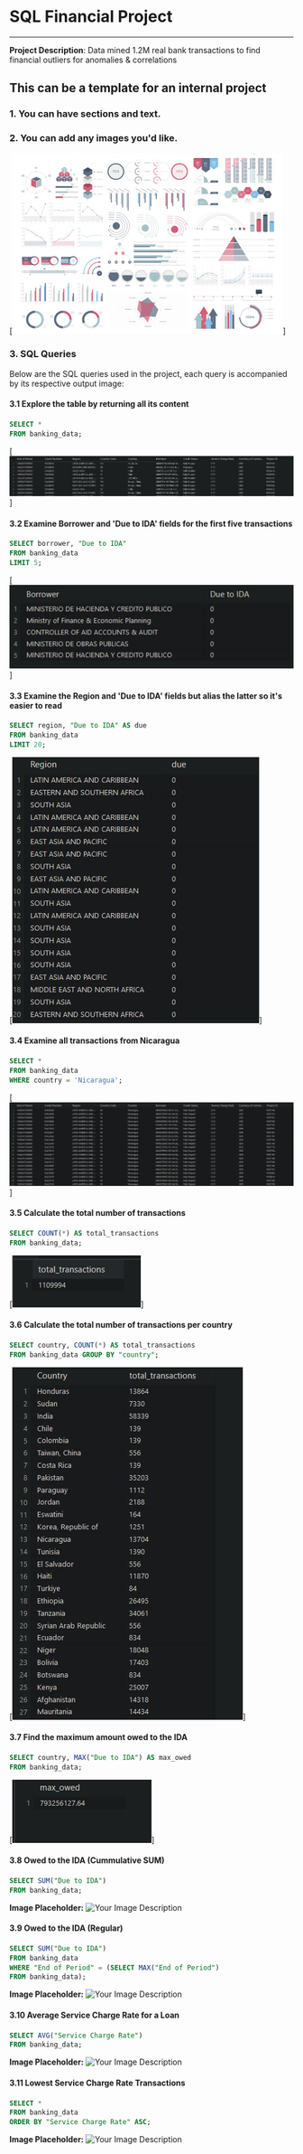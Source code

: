 # SQL Financial Project
---
**Project Description**: Data mined 1.2M real bank transactions to find financial outliers for anomalies & correlations

## This can be a template for an internal project


### 1. You can have sections and text.

### 2. You can add any images you'd like.
[<img src="images/dummy_thumbnail.JPG?raw=true"/>]

### 3. SQL Queries
Below are the SQL queries used in the project, each query is accompanied by its respective output image:

#### 3.1 Explore the table by returning all its content
```sql
SELECT *
FROM banking_data;
```
[<img src="images/3.1.JPG?raw=true"/>]

#### 3.2 Examine Borrower and 'Due to IDA' fields for the first five transactions
```sql
SELECT borrower, "Due to IDA"
FROM banking_data
LIMIT 5;
```
[<img src="images/3.2.JPG?raw=true"/>]

#### 3.3 Examine the Region and 'Due to IDA' fields but alias the latter so it's easier to read
```sql
SELECT region, "Due to IDA" AS due
FROM banking_data
LIMIT 20;
```
[<img src="images/3.3.JPG?raw=true"/>]

#### 3.4 Examine all transactions from Nicaragua
```sql
SELECT *
FROM banking_data
WHERE country = 'Nicaragua';
```
[<img src="images/3.4.JPG?raw=true"/>]

#### 3.5 Calculate the total number of transactions
```sql
SELECT COUNT(*) AS total_transactions
FROM banking_data;
```
[<img src="images/3.5.JPG?raw=true"/>]

#### 3.6 Calculate the total number of transactions per country
```sql
SELECT country, COUNT(*) AS total_transactions
FROM banking_data GROUP BY "country";
```
[<img src="images/3.6.JPG?raw=true"/>]

#### 3.7 Find the maximum amount owed to the IDA
```sql
SELECT country, MAX("Due to IDA") AS max_owed
FROM banking_data;
```
[<img src="images/3.7.JPG?raw=true"/>]

#### 3.8 Owed to the IDA (Cummulative SUM)
```sql
SELECT SUM("Due to IDA")
FROM banking_data;
```
**Image Placeholder:** ![Your Image Description](images/owed_sum.JPG)

#### 3.9 Owed to the IDA (Regular)
```sql
SELECT SUM("Due to IDA")
FROM banking_data
WHERE "End of Period" = (SELECT MAX("End of Period")
FROM banking_data);
```
**Image Placeholder:** ![Your Image Description](images/owed_regular.JPG)

#### 3.10 Average Service Charge Rate for a Loan
```sql
SELECT AVG("Service Charge Rate")
FROM banking_data;
```
**Image Placeholder:** ![Your Image Description](images/avg_rate.JPG)

#### 3.11 Lowest Service Charge Rate Transactions
```sql
SELECT *
FROM banking_data
ORDER BY "Service Charge Rate" ASC;
```
**Image Placeholder:** ![Your Image Description](images/lowest_rate.JPG)



